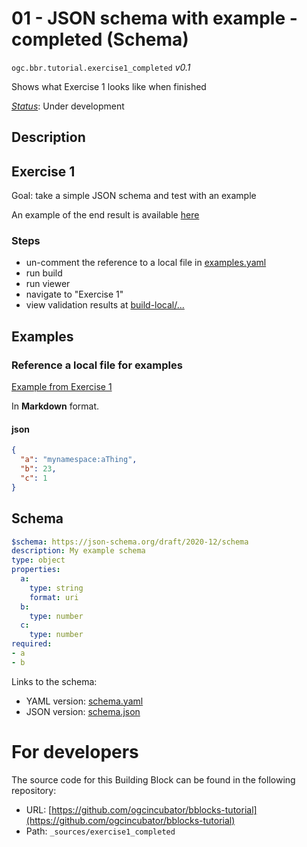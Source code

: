 
# 01 - JSON schema with example - completed (Schema)

`ogc.bbr.tutorial.exercise1_completed` *v0.1*

Shows what Exercise 1 looks like when finished

[*Status*](http://www.opengis.net/def/status): Under development

## Description

## Exercise 1

Goal: take a simple JSON schema and test with an example

An example of the end result is available [here](../ogc.bbr.tutorial.exercise1_completed)

### Steps
- un-comment the reference to a local file in [examples.yaml](examples.yaml)
- run build
- run viewer
- navigate to "Exercise 1"
- view validation results at [build-local/...](/register/build-local/tests/bbr/template/exercise1/_report.json)
## Examples

### Reference a local file for examples
[Example from Exercise  1](/bblock/ogc.bbr.tutorial.exercise1/example)

In **Markdown** format.
#### json
```json
{
  "a": "mynamespace:aThing",
  "b": 23,
  "c": 1
}


```

## Schema

```yaml
$schema: https://json-schema.org/draft/2020-12/schema
description: My example schema
type: object
properties:
  a:
    type: string
    format: uri
  b:
    type: number
  c:
    type: number
required:
- a
- b

```

Links to the schema:

* YAML version: [schema.yaml](https://ogcincubator.github.io/bblocks-tutorial/build/annotated/bbr/tutorial/exercise1_completed/schema.json)
* JSON version: [schema.json](https://ogcincubator.github.io/bblocks-tutorial/build/annotated/bbr/tutorial/exercise1_completed/schema.yaml)


# For developers

The source code for this Building Block can be found in the following repository:

* URL: [https://github.com/ogcincubator/bblocks-tutorial](https://github.com/ogcincubator/bblocks-tutorial)
* Path: `_sources/exercise1_completed`

